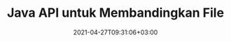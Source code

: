 ---
############################# Static ############################
layout: "product"
date: 2021-04-27T09:31:06+03:00
draft: false

product: "Comparison"
product_tag: "comparison"
platform: "Java"
platform_tag: "java"

############################# Head ############################
head_title: "API Perbandingan Dokumen Java | Bandingkan Teks & Gaya PDF Word Excel HTML"
head_description: "API Perbandingan Dokumen Java untuk membandingkan & menggabungkan Word Excel PPTX OpenOffice, Web, PDF, AutoCAD & format file lainnya. Bandingkan dokumen dengan melacak perubahan."

############################# Header ############################
title: "Java API untuk Membandingkan File"
description: "Buat aplikasi Java untuk membandingkan konten file secara efektif untuk mengetahui perbedaan dalam semua format file dokumen dan gambar standar."
button:
    enable: true
    icon: "fas fa-arrow-down"
    label: "Unduh Uji Coba Gratis"
    link: "https://downloads.groupdocs.com/comparison/java"

############################# SubMenu ############################
submenu:
    enable: true
    
    left:
        img_alt: "GroupDocs.Comparison for Java"
        image: "https://www.groupdocs.cloud/templates/groupdocs/images/product-logos/groupdocs-comparison-java.png"
        product: "GroupDocs.Comparison"
        platform: "Java"

    middle:
        button:
            # button loop
            - link: "#overview"
              text: "Ringkasan"

            # button loop
            - link: "#features"
              text: "Fitur"

            # button loop
            - link: "#support"
              text: "Mendukung"

            # button loop
            - link: "https://products.groupdocs.app/comparison"
              text: "Demo Langsung"

            # button loop
            - link: "https://purchase.groupdocs.com/pricing/comparison/java"
              text: "Harga"

    right:
        link_download: "https://downloads.groupdocs.com/comparison"
        link_learn: "https://docs.groupdocs.com/comparison/java/"
        link_buy: "https://purchase.groupdocs.com"

############################# Overview ############################
overview:
    enable: true
    example_image: "/comparison/comparison-example.webp"
    content: |
      
    more_overview:
      # more_overview_loop
      - title: "Apa itu GroupDocs.Comparison for Java"
        content: "GroupDocs.Comparison for Java adalah API paling fleksibel dan mudah digunakan untuk membantu Anda mengembangkan aplikasi perbandingan dokumen di lingkungan Java. API pemeriksa perbedaan dan penggabungan dokumen memungkinkan Anda mendeteksi perubahan dan perbedaan konten serta gaya teks antara format dokumen serupa."

      # more_overview_loop
      - title: "Format yang Didukung"
        content: "Pustaka GroupDocs.Comparison mendukung pendeteksian perbedaan konten dan gaya teks antara format gambar dan dokumen populer seperti PDF, HTML, email Outlook, dokumen Microsoft Office Word, spreadsheet Excel, presentasi PowerPoint, OneNote, diagram Visio, teks, png , gambar gif dan bmp serta ratusan format lainnya."
        
      # more_overview_loop
      - title: "Kemampuan Perbandingan"
        content: "Perbandingan dapat dilakukan untuk mendeteksi perubahan dalam isi kata, paragraf, tabel atau bagan dan gayanya, dan akan memberi Anda dokumen perbandingan yang mencantumkan ringkasan perbedaan, jumlah dan jenisnya. GroupDocs.Comparison for Java dapat dengan mudah mengekstrak informasi dasar tentang dokumen sumber, membandingkan dan menyimpan dokumen sederhana, dilindungi kata sandi, dan terenkripsi dalam berbagai format melalui file atau aliran data."
        
      # more_overview_loop
      - title: "Dokumentasi dan Contoh"
        content: "Sudah ada banyak dokumentasi tentang penggunaan pustaka Perbandingan di berbagai platform dengan contoh kode, jadi Anda tidak perlu berpikir keras tentang cara bekerja dengan GroupDocs.Comparison untuk Java API di aplikasi Anda."
        
      # more_overview_loop
      - title: "Kesesuaian"
        content: "GroupDocs.Comparison for Java tidak memerlukan instalasi perangkat lunak eksternal apa pun di sistem. Ini kompatibel dengan semua versi Java dan mendukung sistem operasi populer (Windows, Linux, MacOS) yang mampu menjalankan lingkungan runtime Java."
    examples:
      enable: true
      
    more_feature:
      # more_feature_loop
      - title: "Bandingkan Dokumen dengan Mudah menggunakan Java API"
        content: |
          Melalui API GroupDocs.Comparison for Java Anda dapat dengan mudah membandingkan dokumen dengan format yang didukung untuk menemukan perbedaan di antara dokumen tersebut. Contoh berikut menunjukkan cara membandingkan dua dokumen Microsoft Word menggunakan Java:
          
          ```java
          try (Comparer comparer = new Comparer("D:\\source.pdf")) {
              comparer.add("D:\\target.pdf");
              comparer.compare("D:\\result.pdf");
          }
          ```
      # more_feature_loop
      - title: "Tentukan Tingkat Detail Perbandingan"
        content: "GroupDocs.Comparison for Java memungkinkan Anda membandingkan dokumen sedalam tiga tingkat. Anda dapat mengatur intensitas perbandingan menjadi rendah (membandingkan teks kata demi kata dengan akurasi untuk kisi pencitraan = 50), menengah (membandingkan teks karakter demi karakter dengan akurasi untuk kisi pencitraan = 100) atau tinggi (membandingkan teks karakter demi karakter dengan akurasi untuk pencitraan kisi = 150)."

      # more_feature_loop
      - title: "Bandingkan Gaya Teks"
        content: "Selain konten dokumen, API GroupDocs.Comparison for Java juga memungkinkan untuk membandingkan gaya teks.

        Nama font, ukuran, warna, gaya (tebal, miring, garis bawah, huruf kecil, dan hyperlink) dan jika berlaku, warna di bawah juga dapat dibandingkan untuk memeriksa perbedaan di antara dokumen yang dibandingkan, saat kata dan karakter dibandingkan.  

        Untuk perbandingan paragraf, perataan, indentasi (indentasi kiri, indentasi kanan), spasi (spasi setelah, spasi sebelumnya), indentasi baris pertama, dan spasi baris juga dapat dibandingkan.  

        Demikian pula, jika memungkinkan, bagian halaman lainnya juga dapat dibandingkan melalui API GroupDocs.Comparison for Java. Bagian tersebut meliputi, jarak footer, margin halaman (kiri, kanan, atas, dan bawah), tinggi halaman, orientasi halaman, warna batas, dan lebar garis."
      
    tabs:
      enable: true
      
      ## TAB ONE ##
      tab_one:
        description: |
          Berikut ini ikhtisar GroupDocs.Comparison for Java:
      
        right:
          enable: true
          icon: "fab fa-html5"
          title: "Ringkasan"
          content: |
            * Bandingkan Isi & Gaya
            * Dapatkan Ringkasan Perbandingan
            * Terima/Tolak Perubahan di Word
            * Gabungkan & Bandingkan 3 File Word
            * Dukungan untuk Streaming
            * Deteksi Jenis File melalui Stream
            * Bandingkan File yang Dilindungi
            * Bandingkan File Terenkripsi
            * Simpan Perbandingan sebagai Gambar
            * Bandingkan Halaman Tertentu di Word
            * Bandingkan Tanda Air dalam PDF
            * Terapkan/Buang Perubahan
      
      ## TAB TWO ##
      tab_two:
        description: |
          GroupDocs.Comparison for Java mendukung semua [format file dokumen](https://docs.groupdocs.com/comparison/java/supported-document-formats/) yang populer termasuk: Microsoft Office, gambar, diagram, dan banyak lainnya .
        left:
          enable: true
          table:
            # table loop
            - title: "Microsoft Office"
              content: |
                * **Word:** [DOC](https://products.groupdocs.com/comparison/java/doc/), [DOCX](https://products.groupdocs.com/comparison/java/docx/), [DOCM](https://products.groupdocs.com/comparison/java/docm/), [DOT](https://products.groupdocs.com/comparison/java/dot/), [DOTX](https://products.groupdocs.com/comparison/java/dotx/), [DOTM](https://products.groupdocs.com/comparison/java/dotm/), [RTF](https://products.groupdocs.com/comparison/java/rtf/), [TXT](https://products.groupdocs.com/comparison/java/txt/)
                * **Excel:** [XLS](https://products.groupdocs.com/comparison/java/xls/), [XLSX](https://products.groupdocs.com/comparison/java/xlsx/), [XLSM](https://products.groupdocs.com/comparison/java/xlsm/), [XLSB](https://products.groupdocs.com/comparison/java/xlsb/), [XLTM](https://products.groupdocs.com/comparison/java/xltm/), [XLT](https://products.groupdocs.com/comparison/java/xlt/), [XLTM](https://products.groupdocs.com/comparison/java/xltm/), [XLTX](https://products.groupdocs.com/comparison/java/xltx/), [XLAM](https://products.groupdocs.com/comparison/java/xlam/), [SXC](https://products.groupdocs.com/comparison/java/sxc/), [SpreadsheetML](https://products.groupdocs.com/comparison/java/xml/)
                * **PowerPoint:** [PPT](https://products.groupdocs.com/comparison/java/ppt/), [PPTX](https://products.groupdocs.com/comparison/java/pptx/), [PPS](https://products.groupdocs.com/comparison/java/pps/), [PPSX](https://products.groupdocs.com/comparison/java/ppsx/), [PPSM](https://products.groupdocs.com/comparison/java/ppsm/), [POT](https://products.groupdocs.com/comparison/java/pot/), [POTM](https://products.groupdocs.com/comparison/java/potm/), [POTX](https://products.groupdocs.com/comparison/java/potx/), [PPTM](https://products.groupdocs.com/comparison/java/pptm/)
                * **Visio:** [VSD](https://products.groupdocs.com/comparison/java/vsd/), [VDX](https://products.groupdocs.com/comparison/java/vdx/), [VSS](https://products.groupdocs.com/comparison/java/vss/), [VSSX](https://products.groupdocs.com/comparison/java/vssx/), [VSX](https://products.groupdocs.com/comparison/java/vsx/), [VST](https://products.groupdocs.com/comparison/java/vst/), [VSTX](https://products.groupdocs.com/comparison/java/vstx/), [VTX](https://products.groupdocs.com/comparison/java/vtx/), [VSDX](https://products.groupdocs.com/comparison/java/vsdx/), [VDW](https://products.groupdocs.com/comparison/java/vdw/), [VSTM](https://products.groupdocs.com/comparison/java/vstm/), [VSSM](https://products.groupdocs.com/comparison/java/vssm/), [VSDM](https://products.groupdocs.com/comparison/java/vsdm/)
                * **Outlook:** [MSG](https://products.groupdocs.com/comparison/java/msg/), [EML](https://products.groupdocs.com/comparison/java/eml/), [EMLX](https://products.groupdocs.com/comparison/java/emlx/), [PST](https://products.groupdocs.com/comparison/java/pst/), [OST](https://products.groupdocs.com/comparison/java/ost/)
                * **OneNote:** [ONE](https://products.groupdocs.com/comparison/java/one/)

        right:
          enable: true
          table:
            # table loop
            - title: "Format Lainnya"
              content: |
                * **Bahasa pemrograman**: [CS](https://products.groupdocs.com/comparison/java/cs/), [Java](https://products.groupdocs.com/comparison/java/java/), [CPP](https://products.groupdocs.com/comparison/java/cpp/), [JS](https://products.groupdocs.com/comparison/java/js/), [PY](https://products.groupdocs.com/comparison/java/py/), [RB](https://products.groupdocs.com/comparison/java/rb/), [PL](https://products.groupdocs.com/comparison/java/pl/), [ASM](https://products.groupdocs.com/comparison/java/asm/), [GROOVY](https://products.groupdocs.com/comparison/java/groovy/), [JSON](https://products.groupdocs.com/comparison/java/json/), [PHP](https://products.groupdocs.com/comparison/java/php/), [SQL](https://products.groupdocs.com/comparison/java/sql/), [LOG](https://products.groupdocs.com/comparison/java/log/), [DIFF](https://products.groupdocs.com/comparison/java/diff/), [LESS](https://products.groupdocs.com/comparison/java/less/), [SCALA](https://products.groupdocs.com/comparison/java/scala/)
                * **OpenDocument**: [ODT](https://products.groupdocs.com/comparison/java/odt/), [OTT](https://products.groupdocs.com/comparison/java/ott/), [ODS](https://products.groupdocs.com/comparison/java/ods/), [ODP](https://products.groupdocs.com/comparison/java/odp/), [OTP](https://products.groupdocs.com/comparison/java/otp/)
                * **Portable**: [PDF](https://products.groupdocs.com/comparison/java/pdf/), [MOBI](https://products.groupdocs.com/comparison/java/mobi/)
                * **AutoCAD**: [DXF](https://products.groupdocs.com/comparison/java/dxf/), [DWG](https://products.groupdocs.com/comparison/java/dwg/)
                * **Email**: [EML](https://products.groupdocs.com/comparison/java/eml/), [EMLX](https://products.groupdocs.com/comparison/java/emlx/), [MSG](https://products.groupdocs.com/comparison/java/msg/)
                * **Images**: [JPEG](https://products.groupdocs.com/comparison/java/jpeg/), [BMP](https://products.groupdocs.com/comparison/java/bmp/), [PNG](https://products.groupdocs.com/comparison/java/png/), [GIF](https://products.groupdocs.com/comparison/java/gif/), [DCM](https://products.groupdocs.com/comparison/java/dcm/), [DICOM](https://products.groupdocs.com/comparison/java/dicom/), [DjVu](https://products.groupdocs.com/comparison/java/djvu/)
                * **Web**: [HTM](https://products.groupdocs.com/comparison/java/htm/), [HTML](https://products.groupdocs.com/comparison/java/html/), [MHTML](https://products.groupdocs.com/comparison/java/mhtml/)
                * **Text**: [TXT](https://products.groupdocs.com/comparison/java/txt/)

      ## TAB THREE ##
      tab_three:
        description: |
          GroupDocs.Comparison for Java mendukung Sistem Operasi, Kerangka & Manajer Paket berikut:
      
        left:
          enable: true
          table:
            # table loop
            - icon: "fab fa-windows"
              title: "Sistem operasi"
              content: |
                * Microsoft Windows Desktop
                * Microsoft Windows Server
                * Linux
                * MacOS

            # table loop
            - icon: "fas fa-code"
              title: "Kerangka Kerja yang Didukung"
              content: |
                * Java 7 (1.7) atau lebih tinggi

        right:
          enable: true
          table:
            
            # table loop
            - icon: "fas fa-cogs"
              title: "Lingkungan Pembangunan"
              content: |
                * NetBeans
                * IntelliJ IDEA
                * Eclipse
            # table loop
            - icon: "fas fa-tools"
              title: "Bangun Alat Otomatisasi"
              content: |
                * Maven

############################# Features ############################
features:
    enable: true
    title: "GroupDocs.Comparison for Java Fitur"

    feature:
      # feature loop
      - icon: "fas fa-copy"
        content: "[Bandingkan dan Identifikasi Perubahan Konten & Gaya Teks](https://docs.groupdocs.com/comparison/java/compare-documents/)"

      # feature loop
      - icon: "fas fa-eye"
        content: "[Simpan Daftar Perbandingan Ringkas tentang Dokumen yang Dibandingkan](https://docs.groupdocs.com/comparison/java/get-extended-information-on-the-summary-page/)"

      # feature loop
      - icon: "fas fa-bolt"
        content: "[Bandingkan Halaman Tertentu dari Dokumen Word](https://docs.groupdocs.com/comparison/java/accept-or-reject-detected-changes/)"
      
      # feature loop
      - icon: "fas fa-file-powerpoint"
        content: "[Gabungkan hingga 3 File Microsoft Word untuk Dibandingkan dengan Dukungan untuk “Lacak Perubahan”](https://docs.groupdocs.com/comparison/java/compare-multiple-documents-with-specific-compare-settings/)"

      # feature loop
      - icon: "fas fa-code"
        content: "[Temukan dengan mudah Perubahan mana yang berasal dari Dokumen mana selama Perbandingan](https://docs.groupdocs.com/comparison/java/get-list-of-changes/)"

      # feature loop
      - icon: "fas fa-cloud"
        content: "[Dukungan untuk Membaca Dokumen Sumber dan Mengirim Dokumen yang Dihasilkan melalui Aliran](https://docs.groupdocs.com/comparison/java/load-file-from-stream/)"

      # feature loop
      - icon: "fas fa-remove-format"
        content: "[Deteksi Jenis Format File saat Mengambil dari Aliran](https://docs.groupdocs.com/comparison/java/get-file-info/)"

      # feature loop
      - icon: "fas fa-comment-slash"
        content: "[Bandingkan Dokumen yang Dilindungi Kata Sandi](https://docs.groupdocs.com/comparison/java/load-password-protected-documents/)"

      # feature loop
      - icon: "fas fa-location-arrow"
        content: "[Simpan Hasil Perbandingan sebagai Gambar](https://docs.groupdocs.com/comparison/java/generate-document-pages-preview/)"

      # feature loop
      - icon: "fas fa-border-all"
        content: "[Bandingkan Format File Berbeda sebagai Gambar](https://docs.groupdocs.com/comparison/java/generate-document-pages-preview/)"

      # feature loop
      - icon: "fas fa-wrench"
        content: "[Bandingkan Tanda Air dalam Dokumen PDF](https://docs.groupdocs.com/comparison/java/how-to-spot-photos-differences-in-java-or-kotlin/)"

      # feature loop
      - icon: "fas fa-columns"
        content: "[Bandingkan Dokumen dari File atau Aliran dan Kirim Dokumen Hasil melalui Aliran atau File](https://docs.groupdocs.com/comparison/java/load-file-from-stream/)"

      # feature loop
      - icon: "fas fa-file-word"
        content: "[Terima atau Buang Perubahan setelah Perbandingan File Word, PDF atau Excel](https://docs.groupdocs.com/comparison/java/accept-or-reject-detected-changes/)"

      # feature loop
      - icon: "fas fa-envelope"
        content: "[Bandingkan Dokumen Terenkripsi melalui File atau Aliran](https://docs.groupdocs.com/comparison/java/load-file-from-stream/)"

      # feature loop
      - icon: "fas fa-print"
        content: "[Opsi Lisensi Terukur untuk Operasi Perbandingan](https://docs.groupdocs.com/comparison/java/evaluation-limitations-and-licensing-of-groupdocs-comparison/)"

      # feature loop
      - icon: "fas fa-file-archive"
        content: "[Sorot Teks untuk Perubahan yang Ditandai saat Membandingkan Dokumen PDF, Word, Excel, PowerPoint & Catatan](https://docs.groupdocs.com/comparison/java/customize-changes-styles/)"

      # feature loop
      - icon: "fas fa-lock"
        content: "[Hitung Koordinat Perubahan yang Benar dalam PDF, Slide & Diagram PowerPoint](https://docs.groupdocs.com/comparison/java/get-changes-coordinates/)"

      # feature loop
      - icon: "fas fa-file-code"
        content: "[Bandingkan Beberapa (lebih dari dua) PDF, Excel, OneNote, Diagram, Email, & Dokumen Teks](https://docs.groupdocs.com/comparison/java/compare-multiple-documents/)"
      
      # feature loop
      - icon: "fas fa-fill-drip"
        content: "[Bandingkan Header & Footer Format File yang Didukung](https://docs.groupdocs.com/comparison/net/how-to-select-options-for-flexible-comparing/)"

      # feature loop
      - icon: "fas fa-file-excel"
        content: "[Bandingkan Dokumen & Simpan Halaman Dokumen dengan Format Berbeda sebagai Gambar](https://docs.groupdocs.com/comparison/java/generate-document-pages-preview/)"


############################# Support ############################
support:
    enable: true

############################# Solutions ############################
solutions:
    enable: true
    title: "GroupDocs.Comparison menawarkan API tampilan dokumen untuk lingkungan pengembangan populer lainnya"

    solution:
        # solution loop
        - img_alt: "GroupDocs.Comparison for .NET"
          image: "https://www.groupdocs.cloud/templates/groupdocs/images/product-logos/groupdocs-comparison-net.png"
          product: "GroupDocs.Comparison"
          platform: ".NET"
          link: "/comparison/net/"

############################# Back to top ###############################
back_to_top:
  enable: true
---